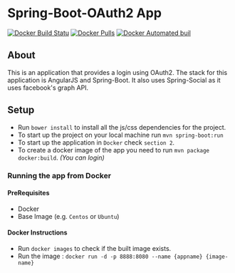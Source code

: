 # Spring-Boot-OAuth2 App

[![Docker Build Statu](https://img.shields.io/docker/build/artemas/artemas-spring-boot-oauth2.svg?style=flat-square)](https://github.com/Artemas-Muzanenhamo/artemas-spring-boot-oauth2)
[![Docker Pulls](https://img.shields.io/docker/pulls/artemas/artemas-spring-boot-oauth2.svg?style=flat-square)](https://github.com/Artemas-Muzanenhamo/artemas-spring-boot-oauth2)
[![Docker Automated buil](https://img.shields.io/docker/automated/artemas/artemas-spring-boot-oauth2.svg?style=flat-square)](https://github.com/Artemas-Muzanenhamo/artemas-spring-boot-oauth2)

## About

This is an application that provides a login using OAuth2. The stack for this application is AngularJS and Spring-Boot.
It also uses Spring-Social as it uses facebook's graph API.

## Setup
* Run `bower install` to install all the js/css dependencies for the project.
* To start up the project on your local machine  run `mvn spring-boot:run`
* To start up the application in `Docker` check `section 2`.
* To create a docker image of the app you need to run `mvn package docker:build`. *(You can login)*


### Running the app from Docker

#### PreRequisites

* Docker
* Base Image (e.g. `Centos` or `Ubuntu`)
	
#### Docker Instructions

* Run `docker images` to check if the built image exists.
* Run the image : `docker run -d -p 8888:8080 --name {appname} {image-name}`
